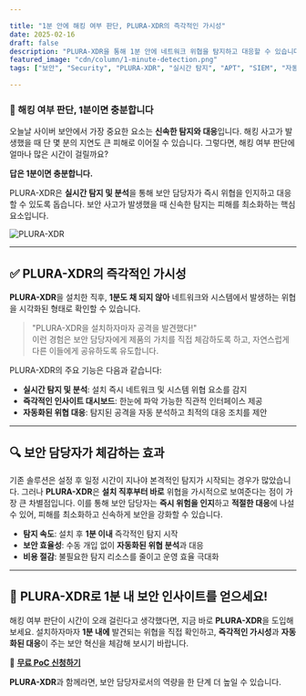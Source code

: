 ```yaml
---

title: "1분 안에 해킹 여부 판단, PLURA-XDR의 즉각적인 가시성"
date: 2025-02-16
draft: false
description: "PLURA-XDR을 통해 1분 안에 네트워크 위협을 탐지하고 대응할 수 있습니다. 즉각적인 가시성과 자동화된 대응으로 보안을 혁신하세요."
featured_image: "cdn/column/1-minute-detection.png"
tags: ["보안", "Security", "PLURA-XDR", "실시간 탐지", "APT", "SIEM", "자동화"]

---
```


### 🚀 해킹 여부 판단, 1분이면 충분합니다

오늘날 사이버 보안에서 가장 중요한 요소는 **신속한 탐지와 대응**입니다. 해킹 사고가 발생했을 때 단 몇 분의 지연도 큰 피해로 이어질 수 있습니다. 그렇다면, 해킹 여부 판단에 얼마나 많은 시간이 걸릴까요?  

**답은 1분이면 충분합니다.**

PLURA-XDR은 **실시간 탐지 및 분석**을 통해 보안 담당자가 즉시 위협을 인지하고 대응할 수 있도록 돕습니다. 보안 사고가 발생했을 때 신속한 탐지는 피해를 최소화하는 핵심 요소입니다.

![PLURA-XDR](https://blog.plura.io/cdn/column/1-minute-detection.png)

<!--more-->

---
## ✅ PLURA-XDR의 즉각적인 가시성

**PLURA-XDR**을 설치한 직후, **1분도 채 되지 않아** 네트워크와 시스템에서 발생하는 위협을 시각화된 형태로 확인할 수 있습니다.

> "PLURA-XDR을 설치하자마자 공격을 발견했다!"  
> 이런 경험은 보안 담당자에게 제품의 가치를 직접 체감하도록 하고, 자연스럽게 다른 이들에게 공유하도록 유도합니다.

PLURA-XDR의 주요 기능은 다음과 같습니다:

- **실시간 탐지 및 분석**: 설치 즉시 네트워크 및 시스템 위협 요소를 감지
- **즉각적인 인사이트 대시보드**: 한눈에 파악 가능한 직관적 인터페이스 제공
- **자동화된 위협 대응**: 탐지된 공격을 자동 분석하고 최적의 대응 조치를 제안

---
## 🔍 보안 담당자가 체감하는 효과

기존 솔루션은 설정 후 일정 시간이 지나야 본격적인 탐지가 시작되는 경우가 많았습니다. 그러나 **PLURA-XDR**은 **설치 직후부터 바로** 위협을 가시적으로 보여준다는 점이 가장 큰 차별점입니다. 이를 통해 보안 담당자는 **즉시 위험을 인지**하고 **적절한 대응**에 나설 수 있어, 피해를 최소화하고 신속하게 보안을 강화할 수 있습니다.

- **탐지 속도**: 설치 후 **1분 이내** 즉각적인 탐지 시작
- **보안 효율성**: 수동 개입 없이 **자동화된 위협 분석**과 대응
- **비용 절감**: 불필요한 탐지 리소스를 줄이고 운영 효율 극대화

---
## 📢 PLURA-XDR로 1분 내 보안 인사이트를 얻으세요!

해킹 여부 판단이 시간이 오래 걸린다고 생각했다면, 지금 바로 **PLURA-XDR**을 도입해 보세요. 설치하자마자 **1분 내에** 발견되는 위협을 직접 확인하고, **즉각적인 가시성**과 **자동화된 대응**이 주는 보안 혁신을 체감해 보시기 바랍니다.

🔗 **[무료 PoC 신청하기](https://www.plura.io/signup)**

**PLURA-XDR**과 함께라면, 보안 담당자로서의 역량을 한 단계 더 높일 수 있습니다.
